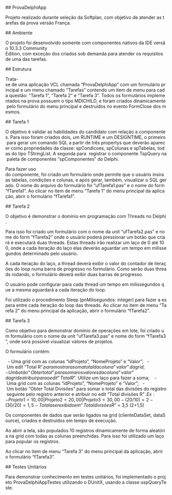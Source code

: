 ## ProvaDelphiApp

Projeto realizado durante seleção da Softplan, com objetivo de atender as tarefas da prova versão França.

## Ambiente

O projeto foi desenvolvido somente com componentes nativos da IDE versão 10.3.3 Community Edition, com exceção dos criados sob demanda para atender os requisitos de uma das tarefas.

## Estrutura

Trata-se de uma aplicação VCL chamada “ProvaDelphiApp” com um formulário principal e um menu chamado “Tarefas” contendo um item de menu para cada questão: “Tarefa 1”, “Tarefa 2” e “Tarefa 3”. Todos os formulários implementados na prova possuem o tipo MDICHILD, e foram criados dinamicamente pelo formulário do menu principal e destruídos no evento FormClose dos mesmos.

## Tarefa 1

O objetivo é validar as habilidades do candidato com relação a componentes. Para isso foram criados dois, um RUNTIME e um DESIGNTIME, o primeiro para gerar um comando SQL a partir de três propertys que deverão aparecer como propriedades da classe: spCondicoes, spColunas e spTabelas, todas do tipo TStringList. A segunda para  registrar o componente TspQuery na paleta de componentes “spComponentes” do Delphi.

Para fazer uso do componente, foi criado um formulário onde permite que o usuário insira as tabelas, condições e colunas, e após gerar, também, visualizar o SQL gerado. O nome do arquivo do formulário foi “ufTarefa1.pas” e o nome do form “fTarefa1”. Ao clicar no item de menu “Tarefa 1” do menu principal da aplicação, abrir o formulário “fTarefa1”.

## Tarefa 2

O objetivo é demonstrar o domínio em programação com Threads no Delphi. 

Para isso foi criado um formulário com o nome da unit “ufTarefa2.pas” e nome do form “fTarefa2” onde o usuário poderá pressionar um botão que criará e executará duas threads. Estas threads irão realizar um laço de 0 até 100, onde a cada iteração do laço elas deverão aguardar um tempo em milissegundos determinado pelo usuário. 

A cada iteração do laço, a thread deverá exibir o valor do contador de iterações do loop numa barra de progresso no formulário. Como serão duas threads rodando, o formulário deverá exibir duas barras de progresso. 

O usuário pode configurar para cada thread um tempo em milissegundos que a mesma aguardará a cada iteração do loop. 

Foi utilizado o procedimento Sleep (pnMilisegundos: integer) para fazer a espera entre cada iteração do loop das threads. Ao clicar no item de menu “Tarefa 2” do menu principal da aplicação, abrir o formulário “fTarefa2”.

## Tarefa 3

Como objetivo para demonstrar domínio de operações em lote, foi criado um formulário com o nome da unit “ufTarefa3.pas” e nome do form “fTarefa3”, onde será possível visualizar valores de projetos. 

O formulário contém:  

  - Uma grid com as colunas “idProjeto”, “NomeProjeto” e “Valor”;
  - Um edit “Total R$” para mostrar a soma total da coluna “valor” da grid; 
  - Um botão “Obter total” para somar os valores da coluna “valor” da grid e atribuir para o edit “Total R$”. Utilize um laço para fazer a soma; 
  - Uma grid com as colunas “idProjeto”, “NomeProjeto” e “Valor”;
  - Um botão “Obter Total Divisões” para somar o total das divisões do registro seguinte pelo registro anterior e atribuir no edit “Total divisões R$”. Ex: 
      - Projeto 1 = 10,00 | Projeto 2 = 20,00 | Projeto3 = 30,00
      - (20 / 10) = 2
      - (30 / 20) = 1,5
      -  Total a ser exibido em “Total divisões R$” = 3,5 (2+1,5)

Os componentes de dados que serão ligados na grid (clienteDataSet, dataSource), criados e destruídos em tempo de execução. 

Ao abrir a tela, são populados 10 registros dinamicamente de forma aleatória na grid com todas as colunas preenchidas. Para isso foi utilizado um laço para popular os registros. 

Ao clicar no item de menu “Tarefa 3” do menu principal da aplicação, abrir o formulário “fTarefa3”.

## Testes Unitários

Para demonstrar conhecimento em testes unitários, foi implementado o projeto ProvaDelphiAppTestes utilizando o DUnitX, usando a classe uspQueryTeste.

